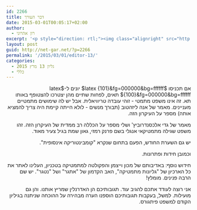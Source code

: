 ```yaml
---
id: 2266
title: דבר העורך
date: 2015-03-01T00:05:17+02:00
author:
  - רון אהרוני
excerpt: '<p style="direction: rtl;"><img class="alignright" src="http://net-gar.net/wp-content/uploads/2014/01/orech.jpg" alt="רון אהרוני,הפקולטה למתמטיקה, הטכניון" width="81" height="81" />עקרון שובך היונים הוא עובדה פשוטה - לא יותר מאשר הגדרה. במאמר של אנה ליזהטוב נלמד איך אפשר להפיק מרעיון כל כך פשוט הוכחות יפות. כמו כן נלמד על הכללה רב ממדית של הרעיון הזה, ונפגוש השערה מקומבינטוריקה אינסופית. כרגיל, חידות, רמזים ופתרונות לחידות ישנות. וגם חידוש ישן: "גיליונות למתמטיקה" הוותיקים, סרוקים. המשיכו להגיב! בברכת קריאה נעימה.</p>'
layout: post
guid: http://net-gar.net/?p=2266
permalink: '/2015/03/01/editor-13/'
categories:
  - גליון 13 מרץ 2015
  - כללי
---
```

<p style="direction: rtl;">
  אם תכניסו $latex {101}&fg=000000&bg=ffffff$ יונים ל-$latex {100}&fg=000000&bg=ffffff$ תאים, לפחות שתיים מהן יצטרכו להצטופף באותו תא. זה אינו משפט מתמטי - זוהי עובדה טריוויאלית. אבל יש לה שימושים מתמטיים מעניינים. מאמר של אנה ליזהטוב (תבורך מנשים - לולא הייתה קיימת היה צריך להמציא אותה) מספר על העיקרון הזה.
</p>

<p style="direction: rtl;">
  מאמר של גדי אלכסנדרוביץ' ושלי מספר על הכללה רב ממדית של העיקרון הזה. זהו משפט שגילה מתמטיקאי אנגלי בשם פרנק רמזי, גאון שמת בגיל צעיר מאוד.
</p>

<p style="direction: rtl;">
  יש גם השערת החודש, הפעם בתחום שנקרא "קומבינטוריקה אינסופית".
</p>

<p style="direction: rtl;">
  וכמובן חידות ופתרונות.
</p>

<p style="direction: rtl;">
  חידוש נוסף: באדיבותם של מכון וייצמן והפקולטה למתמטיקה בטכניון, העלינו לאתר את כל הארכיון של <span style="color: #222222;">"גליונות מתמטיקה", האב הקדמון של "אתגר" ושל "נטגר"</span>. יש שם הרבה פנינים. מומלץ!
</p>

<p style="direction: rtl;">
  אני רוצה לעודד אתכם להגיב עוד. תגובותיכם הן האדרנלין שמריץ אותנו. והן גם מועילות. למשל, בעקבות תגובותיכם הוספנו הערה מבהירה על ההוכחה שניתנה בגיליון הקודם למשפט פיתגורס.
</p>